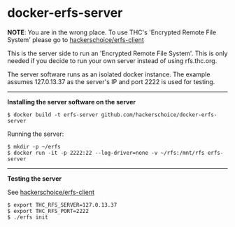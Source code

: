 # docker-erfs-server

**NOTE**: You are in the wrong place. To use THC's 'Encrypted Remote File System' please go to [hackerschoice/erfs-client](https://github.com/hackerschoice/erfs-client)

This is the server side to run an 'Encrypted Remote File System'. This is only needed if you decide to run your own server instead of using rfs.thc.org.

The server software runs as an isolated docker instance. The example assumes 127.0.13.37 as the server's IP and port 2222 is used for testing.

---
**Installing the server software on the server**

```
$ docker build -t erfs-server github.com/hackerschoice/docker-erfs-server
```

Running the server:
```
$ mkdir -p ~/erfs
$ docker run -it -p 2222:22 --log-driver=none -v ~/rfs:/mnt/rfs erfs-server
```

---
**Testing the server**

See [hackerschoice/erfs-client](https://github.com/hackerschoice/erfs-client)

```
$ export THC_RFS_SERVER=127.0.13.37
$ export THC_RFS_PORT=2222
$ ./erfs init
```
